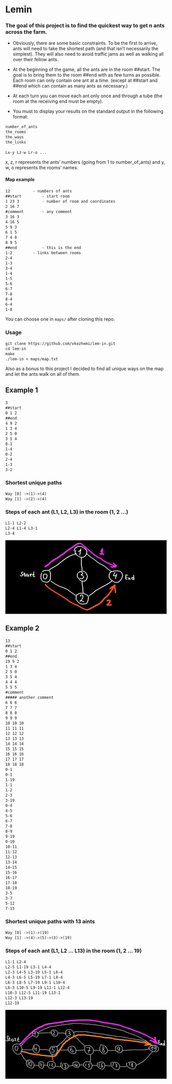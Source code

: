 # Lemin
    
### The goal of this project is to find the quickest way to get n ants across the farm.

* Obviously, there are some basic constraints. To be the first to arrive, ants will need to take the shortest path (and that isn’t necessarily the simplest). They will also need to avoid traffic jams as well as walking all over their fellow ants.

* At the beginning of the game, all the ants are in the room ##start. The goal is to bring them to the room ##end with as few turns as possible. Each room can only contain one ant at a time. (except at ##start and ##end which can contain as many ants as necessary.)

* At each turn you can move each ant only once and through a tube (the room at the receiving end must be empty).

* You must to display your results on the standard output in the following format:
```
number_of_ants
the_rooms
the_ways
the_links

Lx-y Lz-w Lr-o ...
```
x, z, r represents the ants’ numbers (going from 1 to number_of_ants) and y, w, o represents the rooms’ names.

#### Map example

	12 			- numbers of ants
	##start			- start room
	1 23 3			- number of room and coordinates
	2 16 7
	#comment		- any comment
	3 16 3
	4 16 5
	5 9 3
	6 1 5
	7 4 8
	8 9 5
	##end			- this is the end 
	1-2			- links between rooms
	2-4
	1-3
	3-4
	1-4
	1-5
	5-6
	6-7
	7-8
	8-4
	6-4
	1-8

You can choose one in `maps/` after cloning this repo.

### Usage
```
git clone https://github.com/vkozhemi/lem-in.git
cd lem-in
make
./lem-in < maps/map.txt
```
Also as a bonus to this project I decided to find all unique ways on the map and let the ants walk on all of them.

## Example 1

	3
	##start
	0 1 2
	##end
	4 9 2
	1 3 4
	2 5 0
	3 5 4
	0-1
	1-4
	0-2
	2-4
	1-3
	3-2

### Shortest unique paths

	Way [0] ->(1)->(4)
	Way [1] ->(2)->(4)

### Steps of each ant (L1, L2, L3) in the room (1, 2 ...)

	L1-1 L2-2 
	L2-4 L1-4 L3-1 
	L3-4 

![Image alt](https://github.com/vkozhemi/lem-in/raw/master/img/1.png)

## Example 2

	13
	##start
	0 1 2
	##end
	19 9 2
	1 3 4
	2 5 0
	3 5 4
	4 4 4
	5 5 5
	#comment
	##### another comment
	6 6 6
	7 7 7
	8 8 8
	9 9 9
	10 10 10
	11 11 11
	12 12 12
	13 13 13
	14 14 14
	15 15 15
	16 16 16
	17 17 17
	18 18 18
	0-1
	0-1
	1-19
	1-1
	1-2
	2-3
	3-19
	0-4
	4-5
	5-6
	6-7
	7-8
	8-9
	9-19
	0-10
	10-11
	11-12
	12-13
	13-14
	14-15
	15-16
	16-17
	17-18
	18-19
	3-5
	3-7
	5-12
	7-15

### Shortest unique paths with 13 aints
	Way [0] ->(1)->(19)
	Way [1] ->(4)->(5)->(3)->(19)

### Steps of each ant (L1, L2 ... L13) in the room (1, 2 ... 19)
	L1-1 L2-4 
	L2-5 L1-19 L3-1 L4-4 
	L2-3 L4-5 L3-19 L5-1 L6-4 
	L4-3 L6-5 L5-19 L7-1 L8-4 
	L6-3 L8-5 L7-19 L9-1 L10-4 
	L8-3 L10-5 L9-19 L11-1 L12-4 
	L10-3 L12-5 L11-19 L13-1 
	L12-3 L13-19 
	L12-19 

![Image alt](https://github.com/vkozhemi/lem-in/raw/master/img/2.png)

